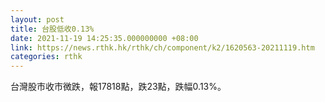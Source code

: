 ```yaml
---
layout: post
title: 台股低收0.13%
date: 2021-11-19 14:25:35.000000000 +08:00
link: https://news.rthk.hk/rthk/ch/component/k2/1620563-20211119.htm
categories: rthk
---
```


台灣股市收市微跌，報17818點，跌23點，跌幅0.13%。
